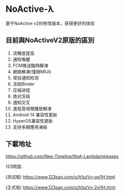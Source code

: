 # NoActive-λ
基于NoActive v2的修改版本，获得更好的体验

## 目前與NoActiveV2原版的區別
1. 流暢度提高
2. 通知喚醒
3. FCM推送臨時解凍
4. 網絡解凍(僅限MIUI)
5. 常驻通知检测
6. 冻结Binder
7. 压缩进程
8. 绝对冻结
9. 通知交互
10. 進程音視頻播放解凍
11. Android 14 兼容性更新
12. HyperOS兼容性更新
13. 支持多開應用凍結

## 下載地址
https://github.com/Nep-Timeline/NoA-Lambda/releases

123网盘:

(测试版) https://www.123pan.com/s/h1szVv-oxj1H.html

(正式版)
https://www.123pan.com/s/h1szVv-2nj1H.html
